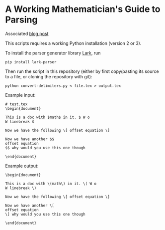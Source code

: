 # A Working Mathematician's Guide to Parsing

Associated [blog post](https://jeremykun.com/2019/04/20/a-working-mathematicians-guide-to-parsing/)

This scripts requires a working Python installation (version 2 or 3).

To install the parser generator library
[Lark](https://github.com/lark-parser/lark), run

```
pip install lark-parser
```

Then run the script in this repository (either by first copy/pasting its source
to a file, or cloning the repository with git):

```
python convert-delimiters.py < file.tex > output.tex
```


Example input:

```
# test.tex
\begin{document}

This is a doc with $math$ in it. $ W o
W linebreak $

Now we have the following \[ offset equation \]

Now we have another $$
offset equation
$$ why would you use this one though

\end{document}
```

Example output:

```
\begin{document}

This is a doc with \(math\) in it. \( W o
W linebreak \)

Now we have the following \[ offset equation \]

Now we have another \[
offset equation
\] why would you use this one though

\end{document}
```
